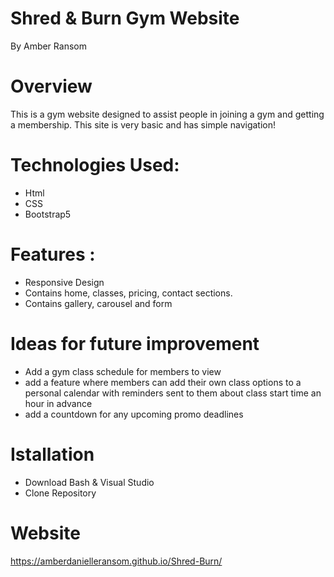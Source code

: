 # Shred & Burn Gym Website
By Amber Ransom
# Overview
This is a gym website designed to assist people in joining a gym and getting a membership. This site is very basic and has simple navigation! 
# Technologies Used:
* Html
* CSS
* Bootstrap5

# Features :
* Responsive Design
* Contains home, classes, pricing, contact sections.
* Contains gallery, carousel and form 

# Ideas for future improvement
* Add a gym class schedule for members to view 
* add a feature where members can add their own class options to a personal calendar with reminders sent to them about class start time an hour in advance 
* add a countdown for any upcoming promo deadlines 

# Istallation 
* Download Bash & Visual Studio 
* Clone Repository 

# Website 
https://amberdanielleransom.github.io/Shred-Burn/
